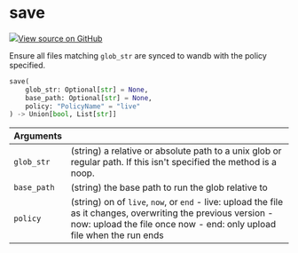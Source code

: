 # save



[![](https://www.tensorflow.org/images/GitHub-Mark-32px.png)View source on GitHub](https://www.github.com/wandb/client/tree/latest/wandb/sdk/wandb_run.py#L1611-L1640)



Ensure all files matching `glob_str` are synced to wandb with the policy specified.

```python
save(
    glob_str: Optional[str] = None,
    base_path: Optional[str] = None,
    policy: "PolicyName" = "live"
) -> Union[bool, List[str]]
```





| Arguments |  |
| :--- | :--- |
|  `glob_str` |  (string) a relative or absolute path to a unix glob or regular path. If this isn't specified the method is a noop. |
|  `base_path` |  (string) the base path to run the glob relative to |
|  `policy` |  (string) on of `live`, `now`, or `end` - live: upload the file as it changes, overwriting the previous version - now: upload the file once now - end: only upload file when the run ends |

